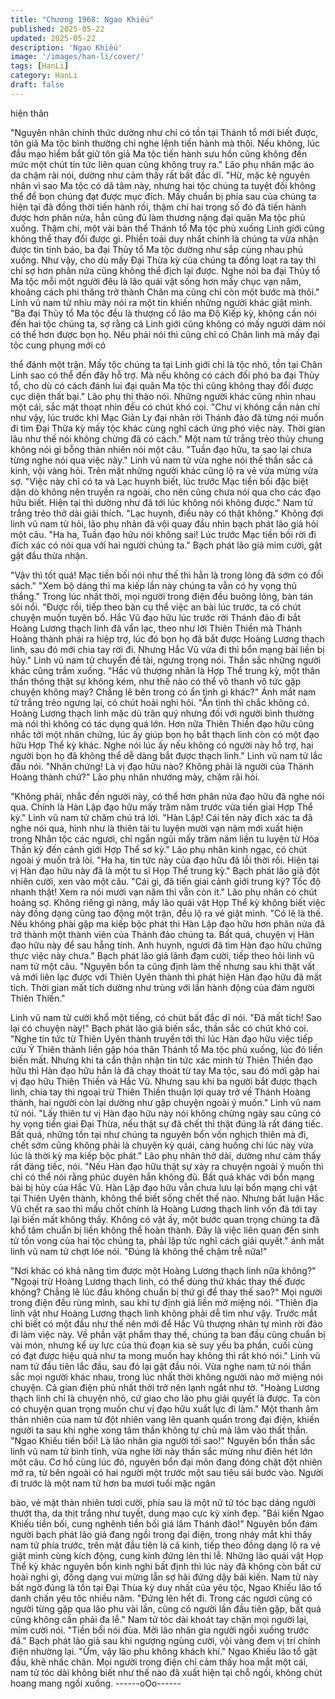 ```yaml
---
title: "Chương 1968: Ngao Khiếu"
published: 2025-05-22
updated: 2025-05-22
description: 'Ngao Khiếu'
image: '/images/han-li/cover/'
tags: [HanLi]
category: HanLi
draft: false
---
```


hiện thân

"Nguyên nhân chính thức dường như chỉ có tồn tại Thánh tổ mới
biết được, tôn giả Ma tộc bình thường chỉ nghe lệnh tiến hành mà
thôi. Nếu không, lúc đầu mạo hiểm bắt giữ tôn giả Ma tộc tiến
hành sưu hồn cũng không đến mức một chút tin tức liên quan
cũng không truy ra."
Lão phụ nhân mặc áo da chậm rãi nói, dường như cảm thấy rất
bất đắc dĩ.
"Hừ, mặc kệ nguyên nhân vì sao Ma tộc có dã tâm này, nhưng hai
tộc chúng ta tuyệt đối không thể để bọn chúng đạt được mục đích.
Mấy chuẩn bị phía sau của chúng ta hiện tại đã đồng thời tiến
hành rồi, thậm chí hai trong số đó đã tiến hành được hơn phân
nửa, hẳn cũng đủ làm thương nặng đại quân Ma tộc phủ xuống.
Thậm chí, một vài bản thể Thánh tổ Ma tộc phủ xuống Linh giới
cũng không thể thay đổi được gì. Phiền toái duy nhất chính là
chúng ta vừa nhận được tin tinh báo, ba đại Thủy tổ Ma tộc
dường như sắp cùng nhau phủ xuống. Như vậy, cho dù mấy Đại
Thừa kỳ của chúng ta đồng loạt ra tay thì chỉ sợ hơn phân nửa
cũng không thể địch lại được. Nghe nói ba đại Thủy tổ Ma tộc mỗi
một người đêu là lão quái vật sống hơn mấy chục vạn năm,
khoảng cách phi thăng trở thành Chân ma cũng chỉ còn một bước
mà thôi."
Linh vũ nam tử nhíu mày nói ra một tin khiến những người khác
giật mình.
"Ba đại Thủy tổ Ma tộc đều là thượng cổ lão ma Độ Kiếp kỳ,
không cần nói đến hai tộc chúng ta, sợ rằng cả Linh giới cũng
không có mấy người dám nói có thể hơn được bọn họ. Nếu phải
nói thì cũng chỉ có Chân linh mà mấy đại tộc cung phụng mới có

thể đánh một trận. Mấy tộc chúng ta tại Linh giới chỉ là tộc nhỏ,
tồn tại Chân Linh sao có thể đến đây hỗ trợ. Mà nếu không có
cách đối phó ba đại Thủy tổ, cho dù có cách đánh lui đại quân Ma
tộc thì cũng không thay đổi được cục diện thất bại."
Lão phụ thì thào nói.
Những người khác cũng nhìn nhau một cái, sắc mặt thoạt nhìn
đều có chút khó coi.
"Chư vị không cần nản chí như vậy, lúc trước khi Mạc Giản Ly đại
nhân rời Thánh đảo đã từng nói muốn đi tìm Đại Thừa kỳ mấy tộc
khác cùng nghĩ cách ứng phó việc này. Thời gian lâu như thế nói
không chừng đã có cách."
Một nam tử trắng trẻo thủy chung không nói gì bỗng thản nhiên
nói một câu.
"Tuần đạo hữu, ta sao lại chưa từng nghe nói qua việc này."
Linh vũ nam tử vừa nghe nói thế thần sắc cả kinh, vội vàng hỏi.
Trên mặt những người khác cũng lộ ra vẻ vừa mừng vừa sợ.
"Việc này chỉ có ta và Lạc huynh biết, lúc trước Mạc tiền bối đặc
biệt dặn dò không nên truyền ra ngoài, cho nên cũng chưa nói
qua cho các đạo hữu biết. Hiện tại thì dường như đã tới lúc không
nói không được."
Nam tử trắng trẻo thở dài giải thích.
"Lạc huynh, điều này có thật không."
Không đợi linh vũ nam tử hỏi, lão phụ nhân đã vội quay đầu nhìn
bạch phát lão giả hỏi một câu.
"Ha ha, Tuần đạo hữu nói không sai! Lúc trước Mạc tiền bối rời đi
đích xác có nói qua với hai người chúng ta."
Bạch phát lão giả mỉm cười, gật gật đầu thừa nhận.

"Vậv thì tốt quá! Mạc tiền bối nói như thế thì hẳn là trong lòng đã
sớm có đối sách."
"Xem bộ dáng thì ma kiếp lần này chúng ta vẫn có hy vọng thủ
thắng."
Trong lúc nhất thời, mọi người trong điện đều buông lỏng, bàn tán
sôi nổi.
"Được rồi, tiếp theo bàn cụ thể việc an bài lúc trước, ta có chút
chuyện muốn tuyên bố. Hắc Vũ đạo hữu lúc trước rời Thánh đảo
đi bắt Hoàng Lương thạch linh đã vẩn lạc, theo như lời Thiên
Thiền mà Thánh Hoàng thành phái ra hiệp trợ, lúc đó bọn họ đã
bắt được Hoàng Lương thạch linh, sau đó mới chia tay rời đi.
Nhưng Hắc Vũ vừa đi thì bổn mạng bài liền bị hủy."
Linh vũ nam tử chuyển đề tài, ngưng trọng nói.
Thần sắc những người khác cũng trầm xuống.
"Hắc vũ thượng nhân là Hợp Thể trung kỳ, một thân thần thông
thật sự không kém, như thế nào có thể vô thanh vô tức gặp
chuyện không may? Chẳng lẽ bên trong có ẩn tình gì khác?"
Ánh mắt nam tử trắng trẻo ngưng lại, có chút hoài nghi hỏi.
"Ẩn tình thì chắc không có. Hoàng Lương thạch linh mặc dù trân
quý nhưng đối với người bình thường mà nói thì không có tác
dụng quá lớn. Hơn nữa Thiên Thiền đạo hữu cũng nhắc tới một
nhân chứng, lúc ấy giúp bọn họ bắt thạch linh còn có một đạo hữu
Hợp Thể kỳ khác. Nghe nói lúc ấy nếu không có người này hỗ trợ,
hai người bọn họ đã không thể dễ dàng bắt được thạch linh."
Linh vũ nam tử lắc đầu nói.
"Nhân chứng! Là vị đạo hữu nào? Không phải là người của Thánh
Hoàng thành chứ?"
Lão phụ nhân nhướng mày, chậm rãi hỏi.

"Không phải, nhắc đến người này, có thể hơn phân nửa đạo hữu
đã nghe nói qua. Chính là Hàn Lập đạo hữu mấy trăm năm trước
vừa tiến giai Hợp Thể kỳ."
Linh vũ nam tử chăm chú trả lời.
"Hàn Lập! Cái tên này đích xác ta đã nghe nói qua, hình như là
thiên tài tu luyện mười vạn năm mới xuất hiện trong Nhân tộc các
ngươi, chỉ ngắn ngủi mấy trăm năm liền tu luyện từ Hóa Thần kỳ
đến cảnh giới Hợp Thể sơ kỳ."
Lão phụ nhân kinh ngạc, có chút ngoài ý muốn trả lòi.
"Ha ha, tin tức này của đạo hữu đã lỗi thời rồi. Hiện tại vị Hàn đạo
hữu này đã là một tu sĩ Họp Thể trung kỳ."
Bạch phát lão giả đột nhiên cười, xen vào một câu.
"Cái gì, đã tiến giai cảnh giới trung kỳ? Tốc độ nhanh thật! Xem ra
nói mười vạn năm thì vẫn còn ít."
Lão phụ nhân có chút hoảng sợ.
Không riêng gì nàng, mấy lão quái vật Họp Thể kỳ không biết việc
này đồng dạng cũng tao động một trận, đều lộ ra vẻ giật mình.
"Có lẽ là thế. Nếu không phài gặp ma kiếp bộc phát thì Hàn Lập
đạo hữu hơn phân nửa đã trở thành một thành viên của Thánh
đảo chúng ta. Bất quá, chuyện vị Hàn đạo hữu này để sau hẵng
tính. Anh huynh, ngươi đã tìm Hàn đạo hữu chứng thực việc này
chưa."
Bạch phát lão giả lãnh đạm cười, tiếp theo hỏi linh vũ nam tử một
câu.
"Nguyên bổn ta cũng định làm thế nhưng sau khi thật vất vả mới
liên lạc được với Thiên Uyên thành thì phát hiện Hàn đạo hữu đã
mất tích. Thời gian mất tích dường như trùng với lần hành động
của đám người Thiên Thiền."

Linh vũ nam tử cười khổ một tiếng, có chút bất đắc dĩ nói.
"Đã mất tích! Sao lại có chuyện này!"
Bạch phát lão giả biến sắc, thần sắc có chút khó coi.
"Nghe tin tức từ Thiên Uyên thành truyền tới thì lúc Hàn đạo hữu
việc tiếp cứu Ỷ Thiên thành liền gặp hóa thân Thánh tổ Ma tộc
phủ xuống, lúc đó liền biến mất. Nhưng khi ta cẩn thận nhận tin
tức xác minh từ Thiên Thiền đạo hữu thì Hàn đạo hữu hẳn là đã
chạy thoát từ tay Ma tộc, sau đó mới gặp hai vị đạo hữu Thiên
Thiền và Hắc Vũ. Nhưng sau khi ba người bắt được thạch linh,
chia tay thì ngoại trừ Thiên Thiền thuận lợi quay trở về Thánh
Hoàng thành, hai người còn lại dường như gặp chuyện ngoài ý
muốn."
Linh vũ nam tử nói.
"Lấy thiên tư vị Hàn đạo hữu này nói không chừng ngày sau cũng
có hy vọng tiến giai Đại Thừa, nếu thật sự đã chết thì thật đúng là
rất đáng tiếc. Bất quá, những tồn tại như chúng ta nguyên bổn
vốn nghịch thiên mà đi, chết sớm cũng không phải là chuyện kỳ
quái, càng huống chi lúc nàỵ vừa lúc là thời kỳ ma kiếp bộc phát."
Lão phụ nhân thở dài, dường như cảm thấy rất đáng tiếc, nói.
"Nếu Hàn đạo hữu thật sự xảy ra chuyện ngoài ý muốn thì chỉ có
thể nói rằng phúc duyên hắn không đủ. Bất quá khác với bổn
mạng bài bị hủy của Hắc Vũ. Hàn Lập đạo hữu vẫn chưa lưu lại
bổn mạng chi vật tại Thiên Uyên thành, không thể biết sống chết
thế nào. Nhưng bất luận Hắc Vũ chết ra sao thì mấu chốt chính là
Hoàng Lương thạch linh vốn đã tới tay lại biến mất không thấy.
Không có vật ấy, một bước quan trọng chúng ta đã khổ tâm chuẩn
bị liền không thể hoàn thành. Đây là việc liên quan đến sinh tử tồn
vong của hai tộc chúng ta, phải lập tức nghĩ cách giải quyết."
ánh mắt linh vũ nam tử chợt lóe nói.
"Đúng là không thể chậm trễ nữa!"

"Nơi khác có khả năng tìm được một Hoàng Lương thạch linh nữa
không?"
"Ngoại trừ Hoàng Lương thạch linh, có thể dùng thứ khác thay thế
được không? Chẳng lẽ lúc đầu không chuẩn bị thứ gì để thay thế
sao?"
Mọi người trong điện đều rùng mình, sau khi tự định giá liền mở
miệng nói.
"Thiên địa linh vật như Hoàng Lương thạch linh không phải dễ tìm
như vậy. Trước mắt chỉ biết có một đầu như thế nên mới để Hắc
Vũ thượng nhân tự mình rời đảo đi làm việc này. Về phần vật
phẩm thay thế, chúng ta ban đầu cũng chuẩn bị vài món, nhưng
kể uy lực của thủ đoạn kia sẽ suy yếu ba phần, cuối cùng có đạt
được hiệu quả như ta mong muốn hay không thì rất khó nói."
Linh vũ nam tử đầu tiên lắc đầu, sau đó lại gật đầu nói.
Vừa nghe nam tử nói thần sắc mọi người khác nhau, trong lúc
nhất thời không người nào mở miệng nói chuyện. Cả gian điện
phủ nhất thời trở nên lạnh ngắt như tờ.
"Hoàng Lương thạch linh chỉ là chuyện nhỏ, cứ giao cho lão phu
giải quyết là được. Ta còn có chuyện quan trọng muốn chư vị đạo
hữu xuất lực đi làm."
Một thanh âm thản nhiên của nam tử đột nhiên vang lên quanh
quẩn trong đại điện, khiến người ta sau khi nghe xong tâm thần
không tự chủ mà lâm vào thất thần.
"Ngao Khiếu tiền bối! Là lão nhân gia người tới sao!"
Nguyên bổn thần sắc linh vũ nam tử bình tĩnh, vừa nghe lời này
thần sắc mừng như điên hét lớn một câu.
Cơ hồ cùng lúc đó, nguyên bổn đại môn đang đóng chặt đột nhiên
mở ra, từ bên ngoài có hai người một trước một sau tiêu sái bước
vào. Người đi trước là một nam tử hơn ba mươi tuổi mặc ngân

bào, vẻ mặt thản nhiên tươi cười, phía sau là một nữ tử tóc bạc
dáng người thướt tha, da thịt trắng như tuyết, dung mạo cực kỳ
xinh đẹp.
"Bái kiến Ngao Khiếu tiền bối, cung nghênh tiền bối giá lâm Thánh
đảo!"
Nguyên bổn đám người bạch phát lão giả đang ngồi trong đại
điện, trong nháy mắt khi thấy nam tử phía trước, trên mặt đầu tiên
là cả kinh, tiếp theo đồng dạng lộ ra vẻ giật mình cùng kích động,
cung kính đứng lên thi lễ. Những lão quái vật Họp Thể kỳ khác
nguyên bổn kinh nghi bất định thì lúc này đã không còn bất cứ
hoài nghi gì, đồng dạng vui mừng lẫn sợ hãi đứng dậy bái kiến.
Nam tử này bất ngờ đúng là tồn tại Đại Thùa kỳ duy nhất của yêu
tộc, Ngao Khiếu lão tổ danh chấn yêu tôc nhiều năm.
"Đứng lên hết đi. Trong các ngươi cũng có người từng gặp qua lão
phu vài lần, cũng có người lần đầu tiên gặp, bất quá cũng không
cần phải đa lễ."
Nam tử tóc dài khoát tay chặn mọi người lại, mỉm cười nói.
"Tiền bối nói đùa. Mời lão nhân gia người ngồi xuống trước đã."
Bạch phát lão giả sau khi ngượng ngùng cười, vội vàng đem vị trí
chính điện nhường lại.
"Ừm, vậy lão phu không khách khí."
Ngao Khiếu lão tổ gật đầu, khẽ nhấc chân.
Mọi người trong điện chỉ cảm thấy hoa mắt một cái, nam tử tóc
dài không biết như thế nào đã xuất hiện tại chỗ ngồi, không chút
hoang mang ngồi xuống.
------oOo------

